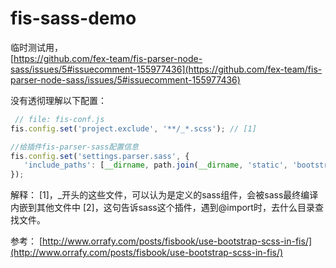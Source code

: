 # fis-sass-demo

 临时测试用，  
 [https://github.com/fex-team/fis-parser-node-sass/issues/5#issuecomment-155977436](https://github.com/fex-team/fis-parser-node-sass/issues/5#issuecomment-155977436)
 
 没有透彻理解以下配置：
 ```javascript
  // file: fis-conf.js
fis.config.set('project.exclude', '**/_*.scss'); // [1]

//给插件fis-parser-sass配置信息
fis.config.set('settings.parser.sass', {
    'include_paths': [__dirname, path.join(__dirname, 'static', 'bootstrap', 'stylesheets')] //[2]
});
 ```
 解释：
[1]，_开头的这些文件，可以认为是定义的sass组件，会被sass最终编译内嵌到其他文件中
[2]，这句告诉sass这个插件，遇到@import时，去什么目录查找文件。
 
 参考：
 [http://www.orrafy.com/posts/fisbook/use-bootstrap-scss-in-fis/](http://www.orrafy.com/posts/fisbook/use-bootstrap-scss-in-fis/)
 
 
 

